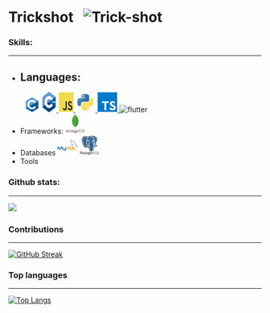 <h1>Trickshot &nbsp <img src="https://komarev.com/ghpvc/?username=Trick-shot&label=Profile%20views&color=0e75b6&style=flat" alt="Trick-shot" /> </h1> 

<h3 align="left">Skills:</h3>
<hr>
<ul>
  <li><h2>Languages:</h2>&nbsp;  <img src="https://raw.githubusercontent.com/devicons/devicon/master/icons/c/c-original.svg" alt="c" width="30" height="30"/> <a href="https://www.w3schools.com/cpp/" target="_blank" rel="noreferrer"> <img src="https://raw.githubusercontent.com/devicons/devicon/master/icons/cplusplus/cplusplus-original.svg" alt="cplusplus" width="30" height="40"/> </a> <a href="https://developer.mozilla.org/en-US/docs/Web/JavaScript" target="_blank" rel="noreferrer"> <img src="https://raw.githubusercontent.com/devicons/devicon/master/icons/javascript/javascript-original.svg" alt="javascript" width="30" height="40"/> </a> <a href="https://www.python.org" target="_blank" rel="noreferrer"> <img src="https://raw.githubusercontent.com/devicons/devicon/master/icons/python/python-original.svg" alt="python" width="40" height="40"/> </a> <a href="https://www.typescriptlang.org/" target="_blank" rel="noreferrer"> <img src="https://raw.githubusercontent.com/devicons/devicon/master/icons/typescript/typescript-original.svg" alt="typescript" width="40" height="40"/> </a> <img src="https://www.vectorlogo.zone/logos/flutterio/flutterio-icon.svg" alt="flutter" width="40" height="40"/>
 </li>
  <li>Frameworks:  <img src="https://raw.githubusercontent.com/devicons/devicon/master/icons/mongodb/mongodb-original-wordmark.svg" alt="mongodb" width="40" height="40"/></li>
  <li>Databases  <img src="https://raw.githubusercontent.com/devicons/devicon/master/icons/mysql/mysql-original-wordmark.svg" alt="mysql" width="40" height="40"/>  <img src="https://raw.githubusercontent.com/devicons/devicon/master/icons/postgresql/postgresql-original-wordmark.svg" alt="postgresql" width="40" height="40"/> </li>
  <li>Tools </li>
</ul>

<h3 align="left">Github stats:</h3>
<hr>
<picture>
  <source
    srcset="https://github-readme-stats.vercel.app/api?username=Trick-shot&show_icons=true&theme=tokyonight"
    media="(prefers-color-scheme: dark)"
  />
  <source
    srcset="https://github-readme-stats.vercel.app/api?username=Trick-shot&show_icons=true"
    media="(prefers-color-scheme: light), (prefers-color-scheme: no-preference)"
  />
  <img src="https://github-readme-stats.vercel.app/api?username=Trick-shot&show_icons=true" />
</picture>
<h3 align="left">Contributions</h3>
<hr>

[![GitHub Streak](https://streak-stats.demolab.com/?user=Trick-shot&theme=dark)](https://git.io/streak-stats)

<h3 align="left">Top languages</h3>
<hr>

[![Top Langs](https://github-readme-stats.vercel.app/api/top-langs/?username=Trick-shot&layout=pie&theme=merko)](https://github.com/anuraghazra/github-readme-stats)
